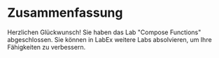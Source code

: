 # Zusammenfassung

Herzlichen Glückwunsch! Sie haben das Lab "Compose Functions" abgeschlossen. Sie können in LabEx weitere Labs absolvieren, um Ihre Fähigkeiten zu verbessern.
